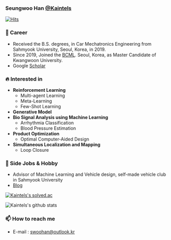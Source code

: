 ### Seungwoo Han [@Kaintels](https://kaintels.github.io)

[![Hits](https://hits.seeyoufarm.com/api/count/incr/badge.svg?url=https%3A%2F%2Fgithub.com%2FKaintels)](https://hits.seeyoufarm.com)

### 🔭 Career
- Received the B.S. degrees, in Car Mechatronics Engineering from Sahmyook University, Seoul, Korea, in 2019.
- Since 2019, Joined the [BCML](http://bcml.kw.ac.kr/). Seoul, Korea, as Master Candidate of Kwangwoon University.
- Google [Scholar](https://scholar.google.com/citations?user=NWbfyKYAAAAJ&hl=ko)

### :fire: Interested in

- **Reinforcement Learning**
    - Multi-agent Learning
    - Meta-Learning
    - Few-Shot Learning
- **Generative Model**
- **Bio Signal Analysis using Machine Learning**
    - Arrhythmia Classification
    - Blood Pressure Estimation
- **Product Optimization**
    - Optimal Computer-Aided Design
- **Simultaneous Localization and Mapping**
    - Loop Closure

### 👯 Side Jobs & Hobby
- Advisor of Machine Learning and Vehicle design, self-made vehicle club in Sahmyook University
- [Blog](https://blog.naver.com/engineeringxyz)


[![Kaintels's solved.ac](http://mazassumnida.wtf/api/v2/generate_badge?boj=kaintels)](https://solved.ac/profile/kaintels)

![Kaintels's github stats](https://github-readme-stats.vercel.app/api?username=Kaintels&show_icons=true&hide_border=true&&count_private=true)

### 📫 How to reach me 
- E-mail : swoohan@outlook.kr
